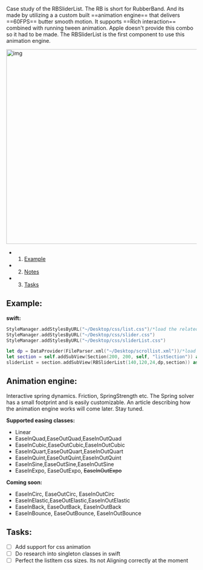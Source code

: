 Case study of the RBSliderList<!--more-->. The RB is short for RubberBand. And its made by utilizing a a custom built ==animation engine== that delivers ==60FPS== butter smooth motion. It supports ==Rich interaction== combined with running tween animation. Apple doesn't provide this combo so it had to be made. The RBSliderList is the first component to use this animation engine. 

<img width="516" alt="img" src="https://dl.dropboxusercontent.com/u/2559476/list_med_30fps.gif">

- 1. [Example](#example) 
- 2. [Notes](#notes) 
- 3. [Tasks](#tasks) 

## Example:

**swift:**  
  
```swift
StyleManager.addStylesByURL("~/Desktop/css/list.css")/*load the related style-sheets*/
StyleManager.addStylesByURL("~/Desktop/css/slider.css")
StyleManager.addStylesByURL("~/Desktop/css/sliderList.css")

let dp = DataProvider(FileParser.xml("~/Desktop/scrollist.xml"))/*load xml data to add to the DataProvider*/
let section = self.addSubView(Section(200, 200, self, "listSection")) as! Section/*adds some visual space around the component*/
sliderList = section.addSubView(RBSliderList(140,120,24,dp,section)) as? RBSliderList
```

## Animation engine:
Interactive spring dynamics. Friction, SpringStrength etc. The Spring solver has a small footprint and is easily customizable. 
An article describing how the animation engine works will come later. Stay tuned. 

**Supported easing classes:** 
- Linear
- EaseInQuad,EaseOutQuad,EaseInOutQuad
- EaseInCubic,EaseOutCubic,EaseInOutCubic
- EaseInQuart,EaseOutQuart,EaseInOutQuart
- EaseInQuint,EaseOutQuint,EaseInOutQuint
- EaseInSine,EaseOutSine,EaseInOutSine
- EaseInExpo, EaseOutExpo, ~~EaseInOutExpo~~

**Coming soon:**
- EaseInCirc, EaseOutCirc, EaseInOutCirc
- EaseInElastic,EaseOutElastic,EaseInOutElastic
- EaseInBack, EaseOutBack, EaseInOutBack
- EaseInBounce, EaseOutBounce, EaseInOutBounce

## Tasks:

- [ ] Add support for css animation
- [ ] Do research into singleton classes in swift
- [ ] Perfect the listItem css sizes. Its not Aligning correctly at the moment